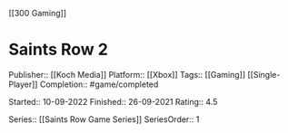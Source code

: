 [[300 Gaming]]

# Saints Row 2

Publisher:: [[Koch Media]]
Platform:: [[Xbox]]
Tags:: [[Gaming]] [[Single-Player]]
Completion:: #game/completed 

Started:: 10-09-2022
Finished:: 26-09-2021
Rating:: 4.5

Series:: [[Saints Row Game Series]]
SeriesOrder:: 1